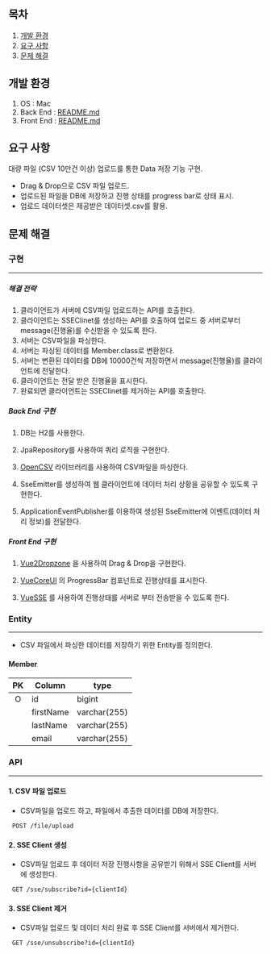 ## 목차

1. [개발 환경](#개발-환경)
2. [요구 사항](#요구-사항)
3. [문제 해결](#문제-해결)

## 개발 환경
               
1. OS : Mac
2. Back End : [README.md](./web-app/README.md)
3. Front End : [README.md](./web-ui/README.md)

## 요구 사항

대량 파일 (CSV 10만건 이상) 업로드를 통한 Data 저장 기능 구현.

* Drag & Drop으로 CSV 파일 업로드.
* 업로드된 파일을 DB에 저장하고 진행 상태를 progress bar로 상태 표시.
* 업로드 데이터셋은 제공받은 데이터셋.csv를 활용.

## 문제 해결

### 구현

***

##### 해결 전략

1. 클라이언트가 서버에 CSV파일 업로드하는 API를 호출한다.
2. 클라이언트는 SSEClinet를 생성하는 API를 호출하여 업로드 중 서버로부터 message(진행율)를 수신받을 수 있도록 한다.
3. 서버는 CSV파일을 파싱한다.
4. 서버는 파싱된 데이터를 Member.class로 변환한다.
5. 서버는 변환된 데이터를 DB에 10000건씩 저장하면서 message(진행율)를 클라이언트에 전달한다.
6. 클라이언트는 전달 받은 진행율을 표시한다.
7. 완료되면 클라이언트는 SSEClinet를 제거하는 API를 호출한다.

##### Back End 구현

1. DB는 H2를 사용한다.
2. JpaRepository를 사용하여 쿼리 로직을 구현한다.
3. [OpenCSV](http://opencsv.sourceforge.net/)
   라이브러리를 사용하여 CSV파일을 파싱한다.

4. SseEmitter를 생성하여 웹 클라이언트에 데이터 처리 상황을 공유할 수 있도록 구현한다.
5. ApplicationEventPublisher를 이용하여 생성된 SseEmitter에 이벤트(데이터 처리 정보)를 전달한다.

##### Front End 구현

1. [Vue2Dropzone](https://rowanwins.github.io/vue-dropzone/docs/dist)
   을 사용하여 Drag & Drop을 구현한다.

2. [VueCoreUI](https://coreui.io/vue/docs/introduction/)
   의 ProgressBar 컴포넌트로 진행상태를 표시한다.

3. [VueSSE](https://www.npmjs.com/package/vue-sse)
   를 사용하여 진행상태를 서버로 부터 전송받을 수 있도록 한다.

### Entity

***

* CSV 파일에서 파싱한 데이터를 저장하기 위한 Entity를 정의한다.

#### Member

| PK  | Column    | type         |
|:---:|-----------|--------------|
|  O  | id        | bigint       |
|     | firstName | varchar(255) |
|     | lastName  | varchar(255) |
|     | email     | varchar(255) |

### API

***

#### 1. CSV 파일 업로드

* CSV파일을 업로드 하고, 파일에서 추출한 데이터를 DB에 저장한다.

```
 POST /file/upload
```

#### 2. SSE Client 생성

* CSV파일 업로드 후 데이터 저장 진행사항을 공유받기 위해서 SSE Client를 서버에 생성한다.

```
 GET /sse/subscribe?id={clientId}
```

#### 3. SSE Client 제거

* CSV파일 업로드 및 데이터 처리 완료 후 SSE Client를 서버에서 제거한다.

```
 GET /sse/unsubscribe?id={clientId}
```
